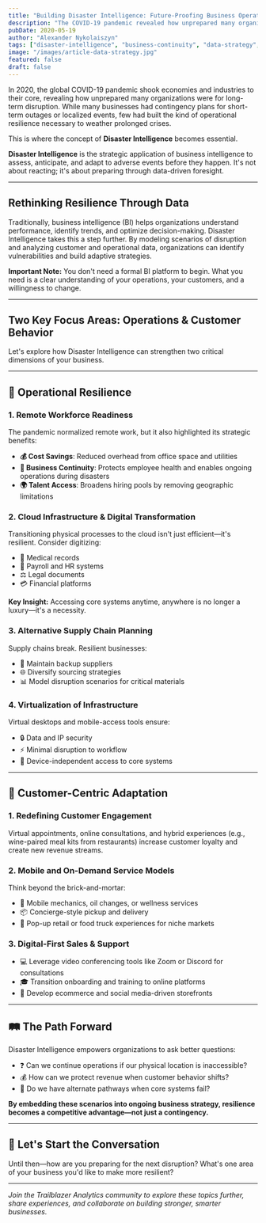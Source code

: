 ```yaml
---
title: "Building Disaster Intelligence: Future-Proofing Business Operations"
description: "The COVID-19 pandemic revealed how unprepared many organizations were for long-term disruption. Learn how Disaster Intelligence can help build operational resilience through data-driven foresight and strategic planning."
pubDate: 2020-05-19
author: "Alexander Nykolaiszyn"
tags: ["disaster-intelligence", "business-continuity", "data-strategy", "resilience", "covid-19", "business-intelligence", "remote-work", "digital-transformation"]
image: "/images/article-data-strategy.jpg"
featured: false
draft: false
---
```


In 2020, the global COVID-19 pandemic shook economies and industries to their core, revealing how unprepared many organizations were for long-term disruption. While many businesses had contingency plans for short-term outages or localized events, few had built the kind of operational resilience necessary to weather prolonged crises.

This is where the concept of **Disaster Intelligence** becomes essential.

**Disaster Intelligence** is the strategic application of business intelligence to assess, anticipate, and adapt to adverse events before they happen. It's not about reacting; it's about preparing through data-driven foresight.

---

## Rethinking Resilience Through Data

Traditionally, business intelligence (BI) helps organizations understand performance, identify trends, and optimize decision-making. Disaster Intelligence takes this a step further. By modeling scenarios of disruption and analyzing customer and operational data, organizations can identify vulnerabilities and build adaptive strategies.

**Important Note:** You don't need a formal BI platform to begin. What you need is a clear understanding of your operations, your customers, and a willingness to change.

---

## Two Key Focus Areas: Operations & Customer Behavior

Let's explore how Disaster Intelligence can strengthen two critical dimensions of your business.

---

## 🏢 Operational Resilience

### 1. Remote Workforce Readiness

The pandemic normalized remote work, but it also highlighted its strategic benefits:

- **💰 Cost Savings**: Reduced overhead from office space and utilities
- **🔄 Business Continuity**: Protects employee health and enables ongoing operations during disasters  
- **🌍 Talent Access**: Broadens hiring pools by removing geographic limitations

### 2. Cloud Infrastructure & Digital Transformation

Transitioning physical processes to the cloud isn't just efficient—it's resilient. Consider digitizing:

- 🏥 Medical records
- 💼 Payroll and HR systems  
- ⚖️ Legal documents
- 💳 Financial platforms

**Key Insight:** Accessing core systems anytime, anywhere is no longer a luxury—it's a necessity.

### 3. Alternative Supply Chain Planning

Supply chains break. Resilient businesses:

- 🔄 Maintain backup suppliers
- 🌐 Diversify sourcing strategies  
- 📊 Model disruption scenarios for critical materials

### 4. Virtualization of Infrastructure

Virtual desktops and mobile-access tools ensure:

- 🔒 Data and IP security
- ⚡ Minimal disruption to workflow
- 📱 Device-independent access to core systems

---

## 👥 Customer-Centric Adaptation

### 1. Redefining Customer Engagement

Virtual appointments, online consultations, and hybrid experiences (e.g., wine-paired meal kits from restaurants) increase customer loyalty and create new revenue streams.

### 2. Mobile and On-Demand Service Models

Think beyond the brick-and-mortar:

- 🚗 Mobile mechanics, oil changes, or wellness services
- 📦 Concierge-style pickup and delivery
- 🍕 Pop-up retail or food truck experiences for niche markets

### 3. Digital-First Sales & Support

- 💻 Leverage video conferencing tools like Zoom or Discord for consultations
- 🎓 Transition onboarding and training to online platforms
- 🛒 Develop ecommerce and social media-driven storefronts

---

## 🛤️ The Path Forward

Disaster Intelligence empowers organizations to ask better questions:

- ❓ Can we continue operations if our physical location is inaccessible?
- 💰 How can we protect revenue when customer behavior shifts?
- 🔄 Do we have alternate pathways when core systems fail?

**By embedding these scenarios into ongoing business strategy, resilience becomes a competitive advantage—not just a contingency.**

---

## 💬 Let's Start the Conversation

Until then—how are you preparing for the next disruption? What's one area of your business you'd like to make more resilient?

---

*Join the Trailblazer Analytics community to explore these topics further, share experiences, and collaborate on building stronger, smarter businesses.*
